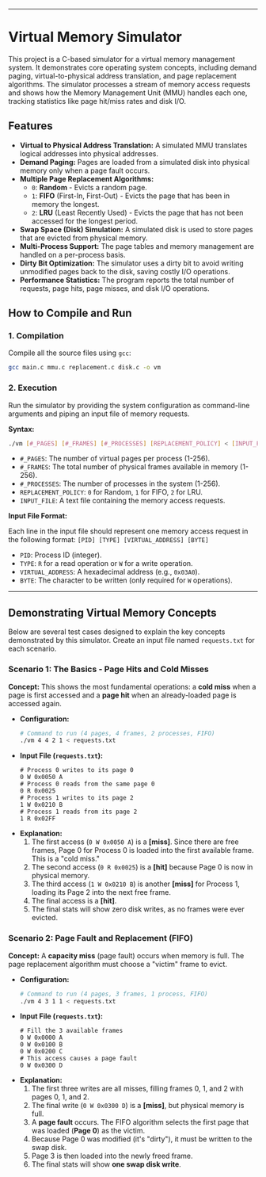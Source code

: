 
---

# Virtual Memory Simulator

This project is a C-based simulator for a virtual memory management system. It demonstrates core operating system concepts, including demand paging, virtual-to-physical address translation, and page replacement algorithms. The simulator processes a stream of memory access requests and shows how the Memory Management Unit (MMU) handles each one, tracking statistics like page hit/miss rates and disk I/O.

## Features

*   **Virtual to Physical Address Translation:** A simulated MMU translates logical addresses into physical addresses.
*   **Demand Paging:** Pages are loaded from a simulated disk into physical memory only when a page fault occurs.
*   **Multiple Page Replacement Algorithms:**
    *   `0`: **Random** - Evicts a random page.
    *   `1`: **FIFO** (First-In, First-Out) - Evicts the page that has been in memory the longest.
    *   `2`: **LRU** (Least Recently Used) - Evicts the page that has not been accessed for the longest period.
*   **Swap Space (Disk) Simulation:** A simulated disk is used to store pages that are evicted from physical memory.
*   **Multi-Process Support:** The page tables and memory management are handled on a per-process basis.
*   **Dirty Bit Optimization:** The simulator uses a dirty bit to avoid writing unmodified pages back to the disk, saving costly I/O operations.
*   **Performance Statistics:** The program reports the total number of requests, page hits, page misses, and disk I/O operations.

## How to Compile and Run

### 1. Compilation

Compile all the source files using `gcc`:

```bash
gcc main.c mmu.c replacement.c disk.c -o vm
```

### 2. Execution

Run the simulator by providing the system configuration as command-line arguments and piping an input file of memory requests.

**Syntax:**
```bash
./vm [#_PAGES] [#_FRAMES] [#_PROCESSES] [REPLACEMENT_POLICY] < [INPUT_FILE]
```

*   `#_PAGES`: The number of virtual pages per process (1-256).
*   `#_FRAMES`: The total number of physical frames available in memory (1-256).
*   `#_PROCESSES`: The number of processes in the system (1-256).
*   `REPLACEMENT_POLICY`: `0` for Random, `1` for FIFO, `2` for LRU.
*   `INPUT_FILE`: A text file containing the memory access requests.

**Input File Format:**

Each line in the input file should represent one memory access request in the following format:
`[PID] [TYPE] [VIRTUAL_ADDRESS] [BYTE]`

*   `PID`: Process ID (integer).
*   `TYPE`: `R` for a read operation or `W` for a write operation.
*   `VIRTUAL_ADDRESS`: A hexadecimal address (e.g., `0x03A0`).
*   `BYTE`: The character to be written (only required for `W` operations).

---

## Demonstrating Virtual Memory Concepts

Below are several test cases designed to explain the key concepts demonstrated by this simulator. Create an input file named `requests.txt` for each scenario.

### Scenario 1: The Basics - Page Hits and Cold Misses

**Concept:** This shows the most fundamental operations: a **cold miss** when a page is first accessed and a **page hit** when an already-loaded page is accessed again.

*   **Configuration:**
    ```bash
    # Command to run (4 pages, 4 frames, 2 processes, FIFO)
    ./vm 4 4 2 1 < requests.txt
    ```
*   **Input File (`requests.txt`):**
    ```
    # Process 0 writes to its page 0
    0 W 0x0050 A
    # Process 0 reads from the same page 0
    0 R 0x0025
    # Process 1 writes to its page 2
    1 W 0x0210 B
    # Process 1 reads from its page 2
    1 R 0x02FF
    ```
*   **Explanation:**
    1.  The first access (`0 W 0x0050 A`) is a **[miss]**. Since there are free frames, Page 0 for Process 0 is loaded into the first available frame. This is a "cold miss."
    2.  The second access (`0 R 0x0025`) is a **[hit]** because Page 0 is now in physical memory.
    3.  The third access (`1 W 0x0210 B`) is another **[miss]** for Process 1, loading its Page 2 into the next free frame.
    4.  The final access is a **[hit]**.
    5.  The final stats will show zero disk writes, as no frames were ever evicted.

### Scenario 2: Page Fault and Replacement (FIFO)

**Concept:** A **capacity miss** (page fault) occurs when memory is full. The page replacement algorithm must choose a "victim" frame to evict.

*   **Configuration:**
    ```bash
    # Command to run (4 pages, 3 frames, 1 process, FIFO)
    ./vm 4 3 1 1 < requests.txt
    ```
*   **Input File (`requests.txt`):**
    ```
    # Fill the 3 available frames
    0 W 0x0000 A
    0 W 0x0100 B
    0 W 0x0200 C
    # This access causes a page fault
    0 W 0x0300 D
    ```
*   **Explanation:**
    1.  The first three writes are all misses, filling frames 0, 1, and 2 with pages 0, 1, and 2.
    2.  The final write (`0 W 0x0300 D`) is a **[miss]**, but physical memory is full.
    3.  A **page fault** occurs. The FIFO algorithm selects the first page that was loaded (**Page 0**) as the victim.
    4.  Because Page 0 was modified (it's "dirty"), it must be written to the swap disk.
    5.  Page 3 is then loaded into the newly freed frame.
    6.  The final stats will show **one swap disk write**.


